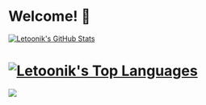 # Welcome! 👋 
[![Letoonik's GitHub Stats](https://github-readme-stats.vercel.app/api?username=Letoonik&theme=highcontrast&bg_color=1,ff00d6,ffb200)](https://github.com/anuraghazra/github-readme-stats)
# [![Letoonik's Top Languages](https://github-readme-stats.vercel.app/api/top-langs/?username=Letoonik&theme=highcontrast&bg_color=1,ff00d6,ffb200)](https://github.com/anuraghazra/github-readme-stats)
![](https://hit.yhype.me/github/profile?user_id=85128958)
